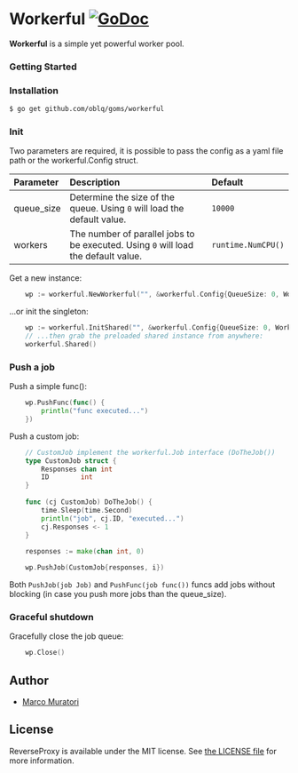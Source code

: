 Workerful [![GoDoc](https://godoc.org/github.com/oblq/goms?status.svg)](https://godoc.org/github.com/oblq/goms/modules/workerful)
========================================================================================================================

**Workerful** is a simple yet powerful worker pool.

### Getting Started

### Installation

```sh
$ go get github.com/oblq/goms/workerful
```

### Init

Two parameters are required, it is possible to pass the config as a yaml file path or the workerful.Config struct.

| Parameter   | Description  | Default
| :---        |     :---     |     :---
| queue_size    | Determine the size of the queue. Using `0` will load the default value. | `10000`
| workers | The number of parallel jobs to be executed. Using `0` will load the default value. | `runtime.NumCPU()`

Get a new instance:
```go
    wp := workerful.NewWorkerful("", &workerful.Config{QueueSize: 0, Workers: 0})
```

...or init the singleton:

```go
    wp := workerful.InitShared("", &workerful.Config{QueueSize: 0, Workers: 0})
    // ...then grab the preloaded shared instance from anywhere:
    workerful.Shared()
```

### Push a job

Push a simple func():
```go
    wp.PushFunc(func() { 
    	println("func executed...")
    })
```

Push a custom job:
```go
    // CustomJob implement the workerful.Job interface (DoTheJob())
    type CustomJob struct {
        Responses chan int
        ID        int
    }
    
    func (cj CustomJob) DoTheJob() {
        time.Sleep(time.Second)
        println("job", cj.ID, "executed...")
        cj.Responses <- 1
    }
        	
    responses := make(chan int, 0)

    wp.PushJob(CustomJob{responses, i})
```

Both `PushJob(job Job)` and `PushFunc(job func())` funcs add jobs without blocking (in case you push more jobs than the queue_size). 

### Graceful shutdown

Gracefully close the job queue:
```go
    wp.Close()
```

## Author

- [Marco Muratori](mailto:marcomrtr@gmail.com) 

## License

ReverseProxy is available under the MIT license. See [the LICENSE
file](./LICENSE.txt) for more information.